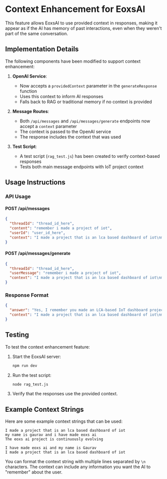 # Context Enhancement for EoxsAI

This feature allows EoxsAI to use provided context in responses, making it appear as if the AI has memory of past interactions, even when they weren't part of the same conversation.

## Implementation Details

The following components have been modified to support context enhancement:

1. **OpenAI Service**: 
   - Now accepts a `providedContext` parameter in the `generateResponse` function
   - Uses this context to inform AI responses
   - Falls back to RAG or traditional memory if no context is provided

2. **Message Routes**:
   - Both `/api/messages` and `/api/messages/generate` endpoints now accept a `context` parameter
   - The context is passed to the OpenAI service
   - The response includes the context that was used

3. **Test Script**:
   - A test script (`rag_test.js`) has been created to verify context-based responses
   - Tests both main message endpoints with IoT project context

## Usage Instructions

### API Usage

#### POST /api/messages

```json
{
  "threadId": "thread_id_here",
  "content": "remember i made a project of iot",
  "userId": "user_id_here",
  "context": "I made a project that is an lca based dashboard of iot\nmy name is gaurav and i have made eoxs ai\nThe eoxs ai project is continuously evolving"
}
```

#### POST /api/messages/generate

```json
{
  "threadId": "thread_id_here",
  "userMessage": "remember i made a project of iot",
  "context": "I made a project that is an lca based dashboard of iot\nmy name is gaurav and i have made eoxs ai\nThe eoxs ai project is continuously evolving"
}
```

### Response Format

```json
{
  "answer": "Yes, I remember you made an LCA-based IoT dashboard project. Would you like to discuss it further?",
  "context": "I made a project that is an lca based dashboard of iot\nmy name is gaurav and i have made eoxs ai\nThe eoxs ai project is continuously evolving"
}
```

## Testing

To test the context enhancement feature:

1. Start the EoxsAI server:
   ```bash
   npm run dev
   ```

2. Run the test script:
   ```bash
   node rag_test.js
   ```

3. Verify that the responses use the provided context.

## Example Context Strings

Here are some example context strings that can be used:

```
I made a project that is an lca based dashboard of iot
my name is gaurav and i have made eoxs ai
The eoxs ai project is continuously evolving
```

```
I have made eoxs ai and my name is Gaurav
I made a project that is an lca based dashboard of iot
```

You can format the context string with multiple lines separated by `\n` characters. The context can include any information you want the AI to "remember" about the user. 